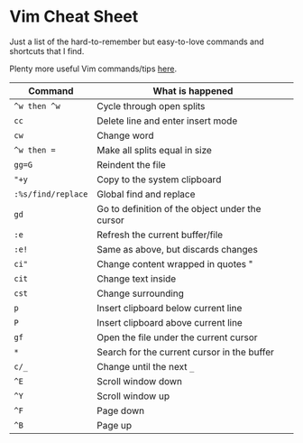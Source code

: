 # Vim Cheat Sheet
Just a list of the hard-to-remember but easy-to-love commands and shortcuts that I
find.

Plenty more useful Vim commands/tips [here](http://zzapper.co.uk/vimtips.html).

| Command            | What is happened                                |
|--------------------|-------------------------------------------------|
| `^w then ^w`       | Cycle through open splits                       |
| `cc`               | Delete line and enter insert mode               |
| `cw`               | Change word                                     |
| `^w then =`        | Make all splits equal in size                   |
| `gg=G`             | Reindent the file                               |
| `"+y`              | Copy to the system clipboard                    |
| `:%s/find/replace` | Global find and replace                         |
| `gd`               | Go to definition of the object under the cursor |
| `:e`               | Refresh the current buffer/file                 |
| `:e!`              | Same as above, but discards changes             |
| `ci"`              | Change content wrapped in quotes "              |
| `cit`              | Change text inside <tags>                       |
| `cst`              | Change surrounding <tag>                        |
| `p`                | Insert clipboard below current line             |
| `P`                | Insert clipboard above current line             |
| `gf`               | Open the file under the current cursor          |
| `*`                | Search for the current cursor in the buffer     |
| `c/_`              | Change until the next `_`                       |
| `^E`               | Scroll window down                              |
| `^Y`               | Scroll window up                                |
| `^F`               | Page down                                       |
| `^B`               | Page up                                         |
